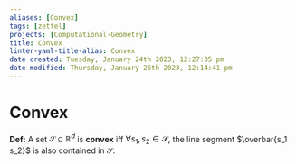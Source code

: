 ```yaml
---
aliases: [Convex]
tags: [zettel]
projects: [Computational-Geometry]
title: Convex
linter-yaml-title-alias: Convex
date created: Tuesday, January 24th 2023, 12:27:35 pm
date modified: Thursday, January 26th 2023, 12:14:41 pm
---
```


# Convex

**Def:** A set $\mathcal{S} \subseteq \mathbb{R}^d$ is **convex** iff $\forall s_1, s_2 \in \mathcal{S}$, the line segment $\overbar{s_1 s_2}$ is also contained in $\mathcal{S}$.
